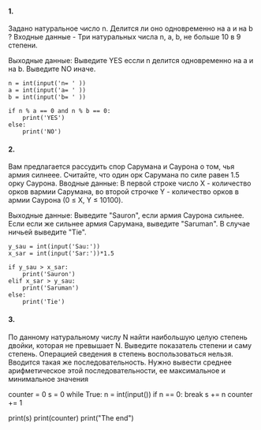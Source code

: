 #### 1. 
Задано натуральное число n. Делится ли оно одновременно на a и на b ?
Входные данные -
Три натуральных числа n, a, b, не больше 10 в 9 степени.

Выходные данные:
Выведите YES ессли n делится одновременно на a и на b.
Выведите NO иначе.

```
n = int(input('n= ' ))
a = int(input('a= ' ))
b = int(input('b= ' ))

if n % a == 0 and n % b == 0:
    print('YES')
else:
    print('NO')
```

#### 2. 
Вам предлагается рассудить спор Сарумана и Саурона о том, чья армия силнеее. Считайте, что один орк Сарумана по силе равен 1.5 орку Саурона.
Вводные данные:
В первой строке число Х - количество орков вармии Сарумана, во второй строчке Y - количество орков в армии Саурона (0 ≤ X, Y ≤ 10100).

Выходные данные:
Выведите "Sauron", если армия Саурона сильнее. Если если же сильнее армия Сарумана, выведите "Saruman". В случае ничьей выведите "Tie".
```
y_sau = int(input('Sau:'))
x_sar = int(input('Sar:'))*1.5

if y_sau > x_sar:
    print('Sauron')
elif x_sar > y_sau:
    print('Saruman')
else:
    print('Tie')
```
#### 3. 

По данному натуральному числу N найти наибольшую целую степень двойки, которая не превышает N. Выведите показатель степени и саму степень.
Операцией сведения в степень воспользоваться нельзя.
Вводится такая же последовательность. Нужно вывести среднее арифметическое этой последовательности, ее максимальное и минимальное значения

counter = 0
s = 0
while True:
    n = int(input())
    if n == 0:
        break
    s += n
    counter += 1

print(s)
print(counter)
print("The end")

